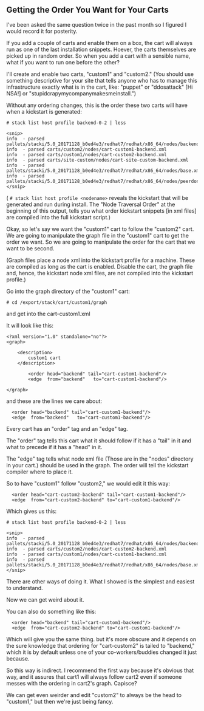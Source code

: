 ## Getting the Order You Want for Your Carts

I've been asked the same question twice in the past month so I figured I would record it for posterity.

If you add a couple of carts and enable them on a box, the cart will always run as one of the last installation snippets. Hoever, the carts themselves are picked up in random order. So when you add a cart with a sensible name, what if you want to run one before the other?

I'll create and enable two carts, "custom1" and "custom2." (You should use something descriptive for your site that tells anyone who has to manage this infrastructure exactly what is in the cart, like: "puppet" or "ddosattack" [Hi NSA!] or "stupidcrapymycompanymakesmeinstall.")

Without any ordering changes, this is the order these two carts will have when a kickstart is generated:

```
# stack list host profile backend-0-2 | less

<snip>
info  - parsed pallets/stacki/5.0_20171128_b0ed4e3/redhat7/redhat/x86_64/nodes/backend.xml
info  - parsed carts/custom2/nodes/cart-custom1-backend.xml
info  - parsed carts/custom1/nodes/cart-custom2-backend.xml
info  - parsed carts/site-custom/nodes/cart-site-custom-backend.xml
info  - parsed pallets/stacki/5.0_20171128_b0ed4e3/redhat7/redhat/x86_64/nodes/base.xml
info  - parsed pallets/stacki/5.0_20171128_b0ed4e3/redhat7/redhat/x86_64/nodes/peerdone.xml
</snip>
```

( ```# stack list host profile <nodename>``` reveals the kickstart that will be generated and run during install. The "Node Traversal Order" at the beginning of this output, tells you what order kickstart snippets [in xml files] are compiled into the full kickstart script.)

Okay, so let's say we want the "custom1" cart to follow the "custom2" cart. We are going to manipulate the graph file in the "custom1" cart to get the order we want. So we are going to manipulate the order for the cart that we want to be second.

(Graph files place a node xml into the kickstart profile for a machine. These are compiled as long as the cart is enabled. Disable the cart, the graph file and, hence, the kickstart node xml files, are not compiled into the kickstart profile.)

Go into the graph directory of the "custom1" cart:

```# cd /export/stack/cart/custom1/graph```

and get into the cart-custom1.xml

It will look like this:
```
<?xml version="1.0" standalone="no"?>
<graph>

    <description>
        custom1 cart
    </description>

        <order head="backend" tail="cart-custom1-backend"/>
        <edge  from="backend"   to="cart-custom1-backend"/>

</graph>
```
and these are the lines we care about:

```
  <order head="backend" tail="cart-custom1-backend"/>
  <edge  from="backend"   to="cart-custom1-backend"/>
```

Every cart has an "order" tag and an "edge" tag.

The "order" tag tells this cart what it should follow if it has a "tail" in it and what to precede if it has a "head" in it.

The "edge" tag tells what node xml file (Those are in the "nodes" directory in your cart.) should be used in the graph. The order will tell the kickstart compiler where to place it.

So to have "custom1" follow "custom2," we would edit it this way:

```
  <order head="cart-custom2-backend" tail="cart-custom1-backend"/>
  <edge  from="cart-custom2-backend" to="cart-custom1-backend"/>
```

Which gives us this:

```
# stack list host profile backend-0-2 | less

<snip>
info  - parsed pallets/stacki/5.0_20171128_b0ed4e3/redhat7/redhat/x86_64/nodes/backend.xml
info  - parsed carts/custom2/nodes/cart-custom2-backend.xml
info  - parsed carts/custom1/nodes/cart-custom1-backend.xml
info  - parsed pallets/stacki/5.0_20171128_b0ed4e3/redhat7/redhat/x86_64/nodes/base.xml
</snip>
```

There are other ways of doing it. What I showed is the simplest and easiest to understand.

Now we can get weird about it.

You can also do something like this:

```
  <order head="backend" tail="cart-custom1-backend"/>
  <edge  from="cart-custom2-backend" to="cart-custom1-backend"/>
```

Which will give you the same thing. but it's more obscure and it depends
on the sure knowledge that ordering for "cart-custom2" is tailed to "backend,"
which it is by default unless one of your co-workers/buddies changed it just because.

So this way is indirect. I recommend the first way because it's obvious that way, and it assures that cart1 will always follow cart2 even if someone messes with the ordering in cart2's graph. Capisce?

We can get even weirder and edit "custom2" to always be the head to "custom1," but then we're just being fancy.
